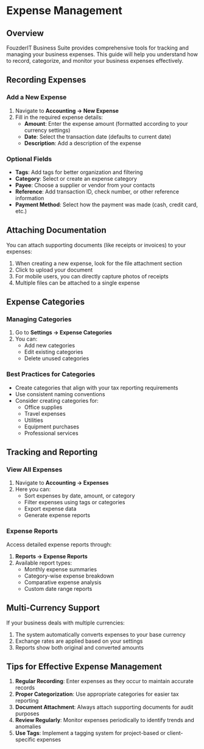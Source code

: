 # Expense Management

## Overview

FouzderIT Business Suite provides comprehensive tools for tracking and managing your business expenses. This guide will help you understand how to record, categorize, and monitor your business expenses effectively.

## Recording Expenses

### Add a New Expense

1.  Navigate to **Accounting → New Expense**
2.  Fill in the required expense details:
    - **Amount**: Enter the expense amount (formatted according to your currency settings)
    - **Date**: Select the transaction date (defaults to current date)
    - **Description**: Add a description of the expense

### Optional Fields

- **Tags**: Add tags for better organization and filtering
- **Category**: Select or create an expense category
- **Payee**: Choose a supplier or vendor from your contacts
- **Reference**: Add transaction ID, check number, or other reference information
- **Payment Method**: Select how the payment was made (cash, credit card, etc.)

## Attaching Documentation

You can attach supporting documents (like receipts or invoices) to your expenses:

1.  When creating a new expense, look for the file attachment section
2.  Click to upload your document
3.  For mobile users, you can directly capture photos of receipts
4.  Multiple files can be attached to a single expense

## Expense Categories

### Managing Categories

1.  Go to **Settings → Expense Categories**
2.  You can:
    - Add new categories
    - Edit existing categories
    - Delete unused categories

### Best Practices for Categories

- Create categories that align with your tax reporting requirements
- Use consistent naming conventions
- Consider creating categories for:
  - Office supplies
  - Travel expenses
  - Utilities
  - Equipment purchases
  - Professional services

## Tracking and Reporting

### View All Expenses

1.  Navigate to **Accounting → Expenses**
2.  Here you can:
    - Sort expenses by date, amount, or category
    - Filter expenses using tags or categories
    - Export expense data
    - Generate expense reports

### Expense Reports

Access detailed expense reports through:

1.  **Reports → Expense Reports**
2.  Available report types:
    - Monthly expense summaries
    - Category-wise expense breakdown
    - Comparative expense analysis
    - Custom date range reports

## Multi-Currency Support

If your business deals with multiple currencies:

1.  The system automatically converts expenses to your base currency
2.  Exchange rates are applied based on your settings
3.  Reports show both original and converted amounts

## Tips for Effective Expense Management

1.  **Regular Recording**: Enter expenses as they occur to maintain accurate records
2.  **Proper Categorization**: Use appropriate categories for easier tax reporting
3.  **Document Attachment**: Always attach supporting documents for audit purposes
4.  **Review Regularly**: Monitor expenses periodically to identify trends and anomalies
5.  **Use Tags**: Implement a tagging system for project-based or client-specific expenses

